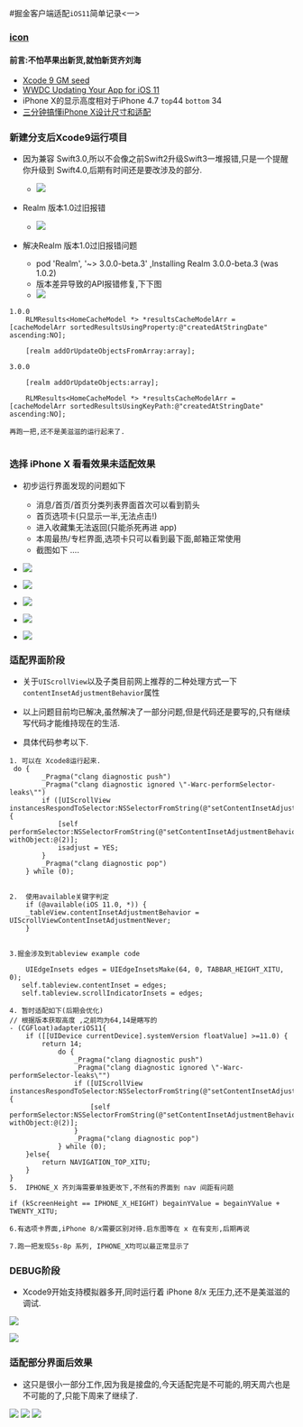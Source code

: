 
#掘金客户端适配`iOS11`简单记录<一>


### [icon](https://help.apple.com/xcode/mac/current/#/dev4b0ebb1bb)





#### 前言:不怕苹果出新货,就怕新货齐刘海

- [Xcode 9 GM seed](https://developer.apple.com/download/)
- [WWDC Updating Your App for iOS 11](https://developer.apple.com/videos/play/wwdc2017/204/)
- iPhone X的显示高度相对于iPhone 4.7 `top`44  `bottom` 34
- [三分钟搞懂iPhone X设计尺寸和适配](http://www.jianshu.com/p/cf093e457698)

### 新建分支后Xcode9运行项目

- 因为兼容 Swift3.0,所以不会像之前Swift2升级Swift3一堆报错,只是一个提醒你升级到 Swift4.0,后期有时间还是要改涉及的部分.

	- ![](./branch.png)

- Realm 版本1.0过旧报错

	- ![](./realm-V.png)


- 解决Realm 版本1.0过旧报错问题
	
	- pod 'Realm', '~> 3.0.0-beta.3' ,Installing Realm 3.0.0-beta.3 (was 1.0.2) 
	- 版本差异导致的API报错修复,下下图 
	- ![](realm-error.png)

```
1.0.0
	RLMResults<HomeCacheModel *> *resultsCacheModelArr = [cacheModelArr sortedResultsUsingProperty:@"createdAtStringDate" ascending:NO];

	[realm addOrUpdateObjectsFromArray:array];
    
3.0.0

	[realm addOrUpdateObjects:array];

 	RLMResults<HomeCacheModel *> *resultsCacheModelArr = [cacheModelArr sortedResultsUsingKeyPath:@"createdAtStringDate" ascending:NO];

再跑一把,还不是美滋滋的运行起来了.
	
```

### 选择 iPhone X 看看效果未适配效果

- 初步运行界面发现的问题如下
	- 消息/首页/首页分类列表界面首次可以看到箭头
	- 首页选项卡(只显示一半,无法点击!) 
	- 进入收藏集无法返回(只能杀死再进 app)
	- 本周最热/专栏界面,选项卡只可以看到最下面,邮箱正常使用
	- 截图如下 ....

- ![](./iOS11_BUG/iOS11-1.png)
- ![](./iOS11_BUG/iOS11-2.png)
- ![](./iOS11_BUG/iOS11-3.png)
- ![](./iOS11_BUG/iOS11-4.png)
- ![](./iOS11_BUG/iOS11-5.png)


### 适配界面阶段

- 关于`UIScrollView`以及子类目前网上推荐的二种处理方式一下`contentInsetAdjustmentBehavior`属性

- 以上问题目前均已解决,虽然解决了一部分问题,但是代码还是要写的,只有继续写代码才能维持现在的生活.

- 具体代码参考以下.

```
1. 可以在 Xcode8运行起来.
 do {
        _Pragma("clang diagnostic push")
        _Pragma("clang diagnostic ignored \"-Warc-performSelector-leaks\"")
        if ([UIScrollView instancesRespondToSelector:NSSelectorFromString(@"setContentInsetAdjustmentBehavior:")]) {
            [self  performSelector:NSSelectorFromString(@"setContentInsetAdjustmentBehavior:") withObject:@(2)];
            isadjust = YES;
        }
        _Pragma("clang diagnostic pop")
    } while (0);
	
	
2.  使用available关键字判定
	if (@available(iOS 11.0, *)) {
	_tableView.contentInsetAdjustmentBehavior = UIScrollViewContentInsetAdjustmentNever;
	}


3.掘金涉及到tableview example code

   	UIEdgeInsets edges = UIEdgeInsetsMake(64, 0, TABBAR_HEIGHT_XITU, 0);
   self.tableview.contentInset = edges;
   self.tableview.scrollIndicatorInsets = edges;
   
4. 暂时适配如下(后期会优化)
// 根据版本获取高度 ,之前均为64,14是瞎写的
- (CGFloat)adapteriOS11{
    if ([[UIDevice currentDevice].systemVersion floatValue] >=11.0) {
        return 14;
            do {
                _Pragma("clang diagnostic push")
                _Pragma("clang diagnostic ignored \"-Warc-performSelector-leaks\"")
                if ([UIScrollView instancesRespondToSelector:NSSelectorFromString(@"setContentInsetAdjustmentBehavior:")]) {
                    [self  performSelector:NSSelectorFromString(@"setContentInsetAdjustmentBehavior:") withObject:@(2)];
                }
                _Pragma("clang diagnostic pop")
            } while (0);
    }else{
        return NAVIGATION_TOP_XITU;
    }
}
5.  IPHONE_X 齐刘海需要单独更改下,不然有的界面到 nav 间距有问题

if (kScreenHeight == IPHONE_X_HEIGHT) begainYValue = begainYValue + TWENTY_XITU;

6.有选项卡界面,iPhone 8/x需要区别对待.启东图等在 x 在有变形,后期再说

7.跑一把发现5s-8p 系列, IPHONE_X均可以最正常显示了

```

### DEBUG阶段

- Xcode9开始支持模拟器多开,同时运行着 iPhone 8/x 无压力,还不是美滋滋的调试.

![](./DEBUG/DEBUG1.png)

![](./DEBUG/DEBUG2.png)


### 适配部分界面后效果

- 这只是很小一部分工作,因为我是接盘的,今天适配完是不可能的,明天周六也是不可能的了,只能下周来了继续了.

![](./AdapteriOS11/home-V.png)
![](./AdapteriOS11/weekhot-V.png)
![](./AdapteriOS11/collection-V.png)






